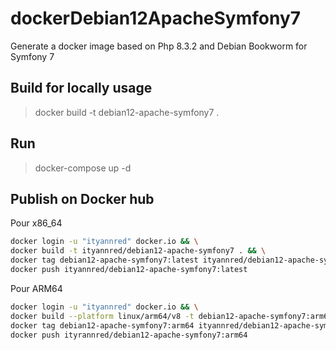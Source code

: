# dockerDebian12ApacheSymfony7
Generate a docker image based on Php 8.3.2 and Debian Bookworm for Symfony 7

## Build for locally usage
> docker build -t debian12-apache-symfony7 .

## Run
> docker-compose up -d

## Publish on Docker hub

Pour x86_64
```bash
docker login -u "ityannred" docker.io && \
docker build -t ityannred/debian12-apache-symfony7 . && \
docker tag debian12-apache-symfony7:latest ityannred/debian12-apache-symfony7:latest && \
docker push ityannred/debian12-apache-symfony7:latest
```

Pour ARM64
```bash
docker login -u "ityannred" docker.io && \
docker build --platform linux/arm64/v8 -t debian12-apache-symfony7:arm64 .
docker tag debian12-apache-symfony7:arm64 ityannred/debian12-apache-symfony7:arm64 && \
docker push ityrannred/debian12-apache-symfony7:arm64
```
